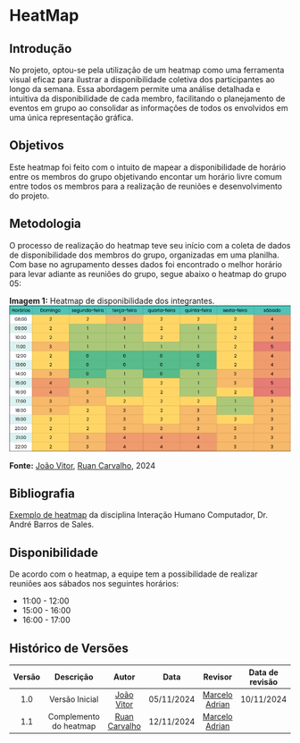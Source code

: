# HeatMap

## Introdução
No projeto, optou-se pela utilização de um heatmap como uma ferramenta visual eficaz para ilustrar a disponibilidade coletiva dos participantes ao longo da semana. Essa abordagem permite uma análise detalhada e intuitiva da disponibilidade de cada membro, facilitando o planejamento de eventos em grupo ao consolidar as informações de todos os envolvidos em uma única representação gráfica.

## Objetivos
Este heatmap foi feito com o intuito de mapear a disponibilidade de horário entre os membros do grupo objetivando encontar um horário livre comum entre todos os membros para a realização de reuniões e desenvolvimento do projeto. 

## Metodologia
O processo de realização do heatmap teve seu início com a coleta de dados de disponibilidade dos membros do grupo, organizadas em uma planilha. Com base no agrupamento desses dados foi encontrado o melhor horário para
levar adiante as reuniões do grupo, segue abaixo o heatmap do grupo 05:


**Imagem 1:** Heatmap de disponibilidade dos integrantes.
![Heatmap](../assets/heatmap.png)

**Fonte:**  [João Vitor](https://github.com/Jauzimm), [Ruan Carvalho](https://github.com/Ruan-Carvalho), 2024

## Bibliografia
[Exemplo de heatmap](https://docs.google.com/spreadsheets/d/1qsrnEGGf6XWL3buII_7EzXH1-NXewr9G0aicRZ9fVAs/edit?gid=96807035#gid=96807035)
 da disciplina Interação Humano Computador, Dr. André Barros de Sales.

## Disponibilidade
De acordo com o heatmap, a equipe tem a possibilidade de realizar reuniões aos sábados nos seguintes horários:
- 11:00 - 12:00
- 15:00 - 16:00
- 16:00 - 17:00

## **Histórico de Versões**

| Versão |          Descrição              |     Autor      |      Data      |   Revisor     |    Data de revisão    |  
|:------:|:-------------------------------:|:--------------:|:--------------:|:-------------:|:---------------------:|
|  1.0   | Versão Inicial|   [João Vitor](https://github.com/Jauzimm)  |   05/11/2024   | [Marcelo Adrian](https://github.com/Marcelo-Adrian)  |   10/11/2024 |
| 1.1 | Complemento do heatmap | [Ruan Carvalho](https://github.com/Ruan-Carvalho) | 12/11/2024 | [Marcelo Adrian](https://github.com/Marcelo-Adrian) ||
